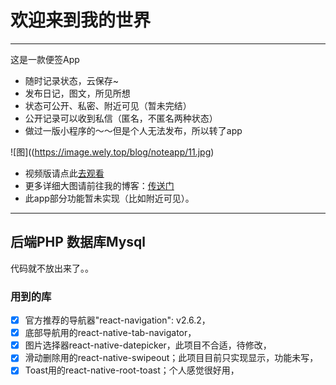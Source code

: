 # 欢迎来到我的世界

------

这是一款便签App

 * 随时记录状态，云保存~
 * 发布日记，图文，所见所想
 * 状态可公开、私密、附近可见（暂未完结）
 * 公开记录可以收到私信（匿名，不匿名两种状态）
 * 做过一版小程序的～～但是个人无法发布，所以转了app

![图]((https://image.wely.top/blog/noteapp/11.jpg)

* 视频版请点此[去观看](https://image.wely.top/blog/noteapp)
* 更多详细大图请前往我的博客：[传送门](https://www.wely.top)
* 此app部分功能暂未实现（比如附近可见）。

------

## 后端PHP 数据库Mysql

代码就不放出来了。。

### 用到的库 
- [x] 官方推荐的导航器"react-navigation": v2.6.2，
- [x] 底部导航用的react-native-tab-navigator，
- [x] 图片选择器react-native-datepicker，此项目不合适，待修改，
- [x] 滑动删除用的react-native-swipeout；此项目目前只实现显示，功能未写，
- [x] Toast用的react-native-root-toast；个人感觉很好用，
